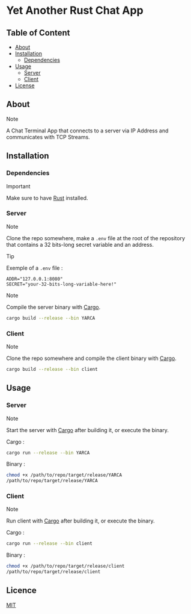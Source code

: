 # Yet Another Rust Chat App

## Table of Content

- [About](#about)
- [Installation](#installation)
  * [Dependencies](#dependencies)
- [Usage](#usage)
  * [Server](#server)
  * [Client](#client)
- [License](#license)

## About

> [!NOTE]
> A Chat Terminal App that connects to a server via IP Address and communicates with TCP Streams.

## Installation

### Dependencies

> [!IMPORTANT]
> Make sure to have [Rust](https://www.rust-lang.org/tools/install) installed.

### Server

> [!NOTE]
> Clone the repo somewhere, make a `.env` file at the root of the repository that contains a 32 bits-long secret variable and an address.

> [!TIP]
> Exemple of a `.env` file :
```env
ADDR="127.0.0.1:8080"
SECRET="your-32-bits-long-variable-here!"
```

> [!NOTE]
> Compile the server binary with [Cargo](https://doc.rust-lang.org/cargo/).

```bash
cargo build --release --bin YARCA
```

### Client

> [!NOTE]
> Clone the repo somewhere and compile the client binary with [Cargo](https://doc.rust-lang.org/cargo/).

```bash
cargo build --release --bin client
```

## Usage

### Server

> [!NOTE]
> Start the server with [Cargo](https://doc.rust-lang.org/cargo/) after building it, or execute the binary.

Cargo :
```bash
cargo run --release --bin YARCA
```

Binary :
```bash
chmod +x /path/to/repo/target/release/YARCA
/path/to/repo/target/release/YARCA
```

### Client

> [!NOTE]
> Run client with [Cargo](https://doc.rust-lang.org/cargo/) after building it, or execute the binary.

Cargo :
```bash
cargo run --release --bin client
```

Binary :
```bash
chmod +x /path/to/repo/target/release/client
/path/to/repo/target/release/client
```

## Licence
[MIT](https://github.com/YetAnotherMechanicusEnjoyer/YARCA/blob/53174069377b73f1c96ca9761ef2c6ec93532167/LICENSE)
